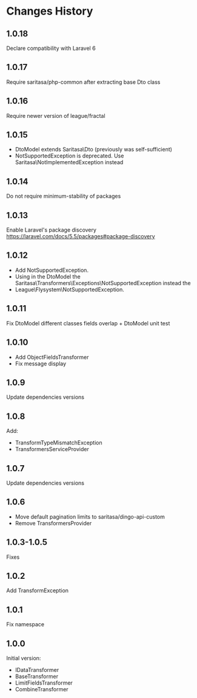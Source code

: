 # Changes History

1.0.18
------
Declare compatibility with Laravel 6

1.0.17
------
Require saritasa/php-common after extracting base Dto class

1.0.16
------
Require newer version of league/fractal

1.0.15
------
- DtoModel extends Saritasa\Dto (previously was self-sufficient)
- NotSupportedException is deprecated. Use Saritasa\NotImplementedException instead

1.0.14
------
Do not require minimum-stability of packages

1.0.13
------
Enable Laravel's package discovery https://laravel.com/docs/5.5/packages#package-discovery

1.0.12
------
- Add NotSupportedException.
- Using in the DtoModel the Saritasa\Transformers\Exceptions\NotSupportedException instead the
- League\Flysystem\NotSupportedException.

1.0.11
------
Fix DtoModel different classes fields overlap + DtoModel unit test

1.0.10
------
- Add ObjectFieldsTransformer
- Fix message display

1.0.9
-----
Update dependencies versions

1.0.8
-----
Add:
- TransformTypeMismatchException
- TransformersServiceProvider

1.0.7
-----
Update dependencies versions

1.0.6
-----
- Move default pagination limits to saritasa/dingo-api-custom
- Remove TransformersProvider

1.0.3-1.0.5
-----
Fixes

1.0.2
-----
Add TransformException

1.0.1
-----
Fix namespace

1.0.0
-----
Initial version:
- IDataTransformer
- BaseTransformer
- LimitFieldsTransformer
- CombineTransformer
